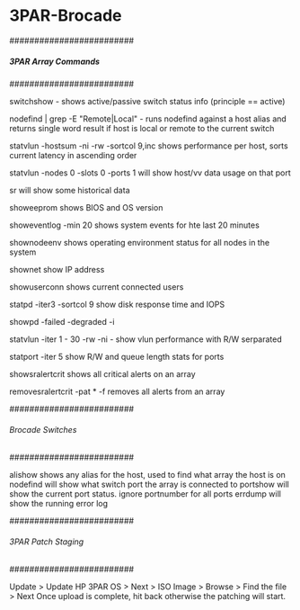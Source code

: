 # 3PAR-Brocade


#########################
##### 3PAR Array Commands #####
#########################

switchshow - shows active/passive switch status info (principle == active)

nodefind <alias> | grep -E "Remote|Local" - runs nodefind against a host alias and returns single word result if host is local or remote to the current switch

statvlun -hostsum -ni -rw -sortcol 9,inc  shows performance per host, sorts current latency in ascending order

statvlun -nodes 0 -slots 0 -ports 1 will show host/vv data usage on that port

sr<cmd> will show some historical data

showeeprom shows BIOS and OS version

showeventlog -min 20 shows system events for hte last 20 minutes

shownodeenv shows operating environment status for all nodes in the system

shownet show IP address

showuserconn shows current connected users

statpd -iter3 -sortcol 9 show disk response time and IOPS

showpd -failed -degraded -i

statvlun -iter 1 - 30 -rw -ni -<hostname> show vlun performance with R/W serparated

statport -iter 5 show R/W and queue length stats for ports

showsralertcrit shows all critical alerts on an array

removesralertcrit -pat * -f removes all alerts from an array

#########################
###### Brocade    Switches ######
#########################

alishow <hostname> shows any alias for the host, used to find what array the host is on
nodefind <arrayportwwn> will show what switch port the array is connected to
portshow <port> will show the current port status. ignore portnumber for all ports
errdump will show the running error log

#########################
###### 3PAR Patch Staging ######
#########################

Update > Update HP 3PAR OS > Next > ISO Image > Browse > Find the file > Next
Once upload is complete, hit back otherwise the patching will start.
